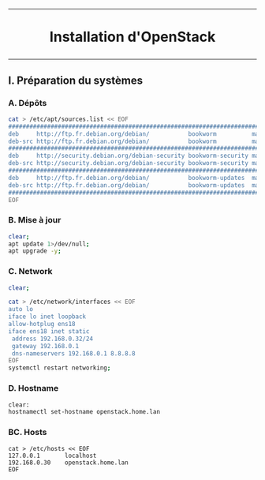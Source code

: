 --------------------------------------------------------------------------------------------------------------------------------
# <p align='center'> Installation d'OpenStack </p>
--------------------------------------------------------------------------------------------------------------------------------
## I. Préparation du systèmes
### A. Dépôts
```bash
cat > /etc/apt/sources.list << EOF
###################################################################################################################
deb     http://ftp.fr.debian.org/debian/           bookworm          main non-free non-free-firmware contrib
deb-src http://ftp.fr.debian.org/debian/           bookworm          main non-free non-free-firmware contrib
###################################################################################################################
deb     http://security.debian.org/debian-security bookworm-security main non-free non-free-firmware contrib
deb-src http://security.debian.org/debian-security bookworm-security main non-free non-free-firmware contrib
###################################################################################################################
deb     http://ftp.fr.debian.org/debian/           bookworm-updates  main non-free non-free-firmware contrib
deb-src http://ftp.fr.debian.org/debian/           bookworm-updates  main non-free non-free-firmware contrib
###################################################################################################################
EOF
```

### B. Mise à jour
```bash
clear;
apt update 1>/dev/null;
apt upgrade -y;
```

### C. Network
```bash
clear;

cat > /etc/network/interfaces << EOF
auto lo
iface lo inet loopback
allow-hotplug ens18
iface ens18 inet static
 address 192.168.0.32/24
 gateway 192.168.0.1
 dns-nameservers 192.168.0.1 8.8.8.8
EOF
systemctl restart networking;
```

### D. Hostname
```bash
clear:
hostnamectl set-hostname openstack.home.lan
```
### BC. Hosts
```
cat > /etc/hosts << EOF
127.0.0.1       localhost
192.168.0.30    openstack.home.lan
EOF
```
